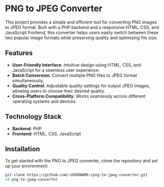 # PNG to JPEG Converter

This project provides a simple and efficient tool for converting PNG images to JPEG format. Built with a PHP backend and a responsive HTML, CSS, and JavaScript frontend, this converter helps users easily switch between these two popular image formats while preserving quality and optimizing file size.

## Features

- **User-Friendly Interface**: Intuitive design using HTML, CSS, and JavaScript for a seamless user experience.
- **Batch Conversion**: Convert multiple PNG files to JPEG format simultaneously.
- **Quality Control**: Adjustable quality settings for output JPEG images, allowing users to choose their desired quality.
- **Cross-Platform Compatibility**: Works seamlessly across different operating systems and devices.

## Technology Stack

- **Backend**: PHP
- **Frontend**: HTML, CSS, JavaScript

## Installation

To get started with the PNG to JPEG converter, clone the repository and set up your environment:

```bash
git clone https://github.com/<USERNAME>/png-to-jpeg-convertor.git
cd png-to-jpeg-convertor
